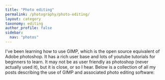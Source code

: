 ```yaml
---
title: "Photo editing"
permalink: /photography/photo-editing/
layout: category
taxonomy: editing
author_profile: false
sidebar:
  nav: "photos"
---
```


I've been learning how to use GIMP, which is the open source equivalent of Adobe photoshop. It has a rich user base and lots of youtube tutorials for beginners to learn. It may not be as user friendly as photoshop (never actually used it), but it is close, or so I hear. Below is a collection of all my posts describing the use of GIMP and associated photo editing software: